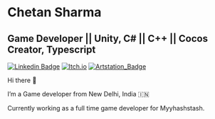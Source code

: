 # Chetan Sharma

## Game Developer || Unity, C# || C++ || Cocos Creator, Typescript

[![Linkedin Badge](https://img.shields.io/badge/-chetan-blue?style=flat&logo=Linkedin&logoColor=white&link=https://www.linkedin.com/in/chetan-sharma-b15596116/)](https://www.linkedin.com/in/chetan-sharma-b15596116/)
[![Itch.io](https://img.shields.io/badge/itch-chetan--sharma-red)](https://chetan-sharma.itch.io/)
[![Artstation_Badge](https://img.shields.io/badge/Artstation-chetan--sharma-blue)](https://www.artstation.com/chetan_sharma)


Hi there 👋

I’m a Game developer from New Delhi, India 🇮🇳

Currently working as a full time game developer for Myyhashstash.
